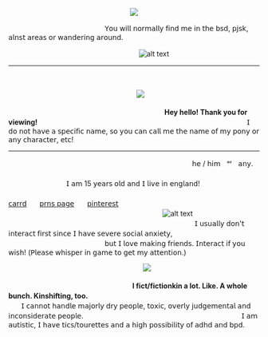 <p align="center">
  <img src="https://media.discordapp.net/attachments/1062106972398309499/1296792484776513568/Untitled152_20241018121015.png?ex=6713939d&is=6712421d&hm=8ea5945dedb3a93a350be66d7bc98e8271fdf8aae22048ab5994bd6d71bbc8e0&=&format=webp&quality=lossless&width=614&height=614" />
</p>

ㅤㅤㅤㅤㅤㅤㅤㅤㅤㅤㅤㅤㅤㅤㅤ𝖸𝗈𝗎 𝗐𝗂𝗅𝗅 𝗇𝗈𝗋𝗆𝖺𝗅𝗅𝗒 𝖿𝗂𝗇𝖽 𝗆𝖾 𝗂𝗇 𝗍𝗁𝖾 𝖻𝗌𝖽, 𝗉𝗃𝗌𝗄, 𝖺𝗅𝗇𝗌𝗍 𝖺𝗋𝖾𝖺𝗌 𝗈𝗋 𝗐𝖺𝗇𝖽𝖾𝗋𝗂𝗇𝗀 𝖺𝗋𝗈𝗎𝗇𝖽.

ㅤㅤㅤㅤㅤㅤㅤ ㅤㅤㅤㅤㅤㅤㅤㅤㅤㅤㅤㅤㅤ![alt text](https://komarev.com/ghpvc/?username=your-github-username&color=orange&label=Personal+Viewers+!+Your+Count+Number+:)
_________________

ㅤ<p align="center">
  ㅤㅤ<img src="https://i.pinimg.com/originals/cf/0c/0b/cf0c0b4a5959612f02ebc4bd02798ca1.gif" />
</p>

ㅤㅤㅤㅤㅤㅤㅤ ㅤㅤㅤㅤㅤㅤㅤㅤㅤㅤㅤㅤㅤㅤㅤㅤㅤ**Hey hello! Thank you for viewing!**
ㅤㅤㅤㅤㅤㅤㅤ ㅤㅤㅤㅤㅤㅤㅤㅤㅤㅤㅤㅤㅤㅤㅤㅤㅤㅤㅤㅤㅤㅤㅤㅤㅤ𝖨 𝖽𝗈 𝗇𝗈𝗍 𝗁𝖺𝗏𝖾 𝖺 𝗌𝗉𝖾𝖼𝗂𝖿𝗂𝖼 𝗇𝖺𝗆𝖾, 𝗌𝗈 𝗒𝗈𝗎 𝖼𝖺𝗇 𝖼𝖺𝗅𝗅 𝗆𝖾
𝗍𝗁𝖾 𝗇𝖺𝗆𝖾 𝗈𝖿 𝗆𝗒 𝗉𝗈𝗇𝗒 𝗈𝗋 𝖺𝗇𝗒 𝖼𝗁𝖺𝗋𝖺𝖼𝗍𝖾𝗋, 𝖾𝗍𝖼!

_________________
ㅤㅤㅤㅤㅤㅤㅤ ㅤㅤㅤㅤㅤㅤㅤㅤㅤㅤㅤㅤㅤㅤㅤㅤㅤㅤㅤ ㅤㅤ𝗁𝖾 / 𝗁𝗂𝗆ㅤᵒʳㅤ𝖺𝗇𝗒.
ㅤㅤㅤㅤㅤㅤㅤ ㅤㅤㅤㅤㅤㅤㅤㅤㅤㅤㅤㅤㅤㅤㅤㅤㅤㅤㅤ ㅤㅤㅤㅤㅤㅤㅤㅤㅤㅤㅤㅤㅤㅤㅤㅤㅤㅤㅤㅤㅤ𝖨 𝖺𝗆 15 𝗒𝖾𝖺𝗋𝗌 𝗈𝗅𝖽 𝖺𝗇𝖽 𝖨 𝗅𝗂𝗏𝖾 𝗂𝗇 𝖾𝗇𝗀𝗅𝖺𝗇𝖽!
ㅤㅤㅤㅤㅤㅤㅤ ㅤㅤㅤㅤㅤㅤㅤㅤㅤㅤㅤㅤㅤㅤㅤㅤㅤㅤㅤ ㅤㅤㅤㅤ ㅤㅤㅤ ㅤㅤㅤㅤㅤ ㅤㅤㅤㅤ ㅤ[𝖼𝖺𝗋𝗋𝖽](https://poetsown.carrd.co/)ㅤㅤ[𝗉𝗋𝗇𝗌 𝗉𝖺𝗀𝖾](https://pronouns.cc/@satosugus)ㅤㅤ[𝗉𝗂𝗇𝗍𝖾𝗋𝖾𝗌𝗍](https://uk.pinterest.com/startourist/)
ㅤㅤㅤㅤㅤㅤㅤㅤㅤㅤㅤㅤㅤㅤㅤㅤㅤㅤㅤㅤㅤㅤㅤㅤㅤㅤㅤㅤㅤㅤㅤㅤㅤㅤㅤㅤㅤㅤㅤㅤㅤㅤㅤㅤㅤ![alt text](https://i.ibb.co/nfMqvzn/IMG-5597.gif)
ㅤㅤㅤㅤㅤㅤㅤㅤㅤㅤㅤㅤㅤㅤㅤㅤㅤㅤㅤㅤㅤㅤㅤㅤㅤㅤㅤㅤㅤㅤㅤㅤㅤㅤㅤㅤㅤㅤㅤ𝖨 𝗎𝗌𝗎𝖺𝗅𝗅𝗒 𝖽𝗈𝗇'𝗍 𝗂𝗇𝗍𝖾𝗋𝖺𝖼𝗍 𝖿𝗂𝗋𝗌𝗍 𝗌𝗂𝗇𝖼𝖾 𝖨 𝗁𝖺𝗏𝖾 𝗌𝖾𝗏𝖾𝗋𝖾 𝗌𝗈𝖼𝗂𝖺𝗅 𝖺𝗇𝗑𝗂𝖾𝗍𝗒,
ㅤㅤㅤㅤㅤㅤㅤㅤㅤㅤㅤㅤㅤㅤㅤㅤㅤㅤㅤㅤㅤㅤㅤㅤㅤㅤㅤㅤ𝖻𝗎𝗍 𝖨 𝗅𝗈𝗏𝖾 𝗆𝖺𝗄𝗂𝗇𝗀 𝖿𝗋𝗂𝖾𝗇𝖽𝗌. 𝖨𝗇𝗍𝖾𝗋𝖺𝖼𝗍 𝗂𝖿 𝗒𝗈𝗎 𝗐𝗂𝗌𝗁! (𝖯𝗅𝖾𝖺𝗌𝖾 𝗐𝗁𝗂𝗌𝗉𝖾𝗋 𝗂𝗇 𝗀𝖺𝗆𝖾 𝗍𝗈 𝗀𝖾𝗍 𝗆𝗒 𝖺𝗍𝗍𝖾𝗇𝗍𝗂𝗈𝗇.)

<p align="center">
  ㅤㅤㅤㅤ<img src="https://s1.ezgif.com/tmp/ezgif-1-8084cf9da1.gif" />
</p>

ㅤㅤㅤㅤㅤㅤㅤ ㅤㅤㅤㅤㅤㅤㅤㅤㅤㅤㅤㅤ**I fict/fictionkin a lot. Like. A whole bunch. Kinshifting, too.**
ㅤㅤㅤㅤㅤㅤㅤ ㅤㅤㅤㅤㅤㅤㅤㅤㅤㅤㅤㅤㅤㅤㅤㅤㅤㅤㅤㅤㅤ𝖨 𝖼𝖺𝗇𝗇𝗈𝗍 𝗁𝖺𝗇𝖽𝗅𝖾 𝗆𝖺𝗃𝗈𝗋𝗅𝗒 𝖽𝗋𝗒 𝗉𝖾𝗈𝗉𝗅𝖾, 𝗍𝗈𝗑𝗂𝖼, 𝗈𝗏𝖾𝗋𝗅𝗒 𝗃𝗎𝖽𝗀𝖾𝗆𝖾𝗇𝗍𝖺𝗅 𝖺𝗇𝖽 𝗂𝗇𝖼𝗈𝗇𝗌𝗂𝖽𝖾𝗋𝖺𝗍𝖾 𝗉𝖾𝗈𝗉𝗅𝖾.
ㅤㅤㅤㅤㅤㅤㅤ ㅤㅤㅤㅤㅤㅤㅤㅤㅤㅤㅤㅤㅤㅤㅤㅤㅤ𝖨 𝖺𝗆 𝖺𝗎𝗍𝗂𝗌𝗍𝗂𝖼, 𝖨 𝗁𝖺𝗏𝖾 𝗍𝗂𝖼𝗌/𝗍𝗈𝗎𝗋𝖾𝗍𝗍𝖾𝗌 𝖺𝗇𝖽 𝖺 𝗁𝗂𝗀𝗁 𝗉𝗈𝗌𝗌𝗂𝖻𝗂𝗅𝗂𝗍𝗒 𝗈𝖿 𝖺𝖽𝗁𝖽 𝖺𝗇𝖽 𝖻𝗉𝖽.
